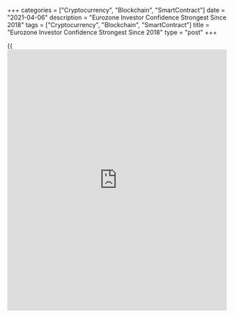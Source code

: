 +++
categories = ["Cryptocurrency", "Blockchain", "SmartContract"]
date = "2021-04-06"
description = "Eurozone Investor Confidence Strongest Since 2018"
tags = ["Cryptocurrency", "Blockchain", "SmartContract"]
title = "Eurozone Investor Confidence Strongest Since 2018"
type = "post"
+++

{{<iframe id="large-banner" src="https://www.bounty.group/#slide=5.0" width="100%" height="600" scrolling="no" style="border: 0px solid rgb(216, 221, 230); border-radius: 3px;">}}

Eurozone [investor](https://www.fintechee.com/tutorial-for-forex-trading/investor-mode/) confidence reached its strongest level in more than
two years in April as lockdowns in many euro area countries had little
effect on the overall economic recovery, survey data from Sentix showed
on Tuesday.

The [investor](https://www.fintechee.com/tutorial-for-forex-trading/investor-mode/) confidence index rose sharply to 13.1 in April from 5.0 in
March. This was the highest level since August 2018 and well above
economists' forecast of 7.5.

Although the Eurozone [economy][1] recently lagged significantly behind
the global trend, it started to catch up in April, the survey revealed.

The current situation values jumped by 12.8 points to -6.5 in April,
reaching a level that prevailed before the corona crisis. At the same
time, the expectations index rose to an all-time high of 34.8 from 32.5
in the previous month.

The large gap between expectations and the current status is slowly
closing, Sentix noted.

The economic recovery process is supported by a massive expansion of
fiscal [policy](https://www.fintechee.com/policy/), the think tank said. Investors even expect the fiscal
impulse to expand.

In Germany, the [investor](https://www.fintechee.com/tutorial-for-forex-trading/investor-mode/) confidence index came in at 20.0 in April, the
highest since August 2018, from 11.9 in March.

The current situation indicator climbed to +4.5 from -9.5 a month ago.
The expectations indicator gained moderately to 36.8 from 35.8.

At 26.8, the global [investor](https://www.fintechee.com/tutorial-for-forex-trading/investor-mode/) sentiment index reached its highest level
since February 2018.

For comments and feedback [contact](https://www.playgroundfx.com/contact/): editorial@rtt[news](https://www.letsplayfx.com/blog/forex-news-website/).com

[Economic News][1]

 **What parts of the world are seeing the best (and worst) economic
performances lately? Click[here][2] to check out our [Econ Scorecard][2]
and find out! See up-to-the-moment [ranking](https://www.playgroundfx.com/blog/crypto-exchange-ranking/)s for the best and worst
performers in [GDP][3], [unemployment rate][4], [inflation][2] and much
more.**

   1. www.rtt[news](https://www.letsplayfx.com/blog/forex-news-website/).com/Content/EconomicNews.aspx
   2. www.rtt[news](https://www.letsplayfx.com/blog/forex-news-website/).com/economic-scorecard/world-rank/CPI/highest-performance.aspx
   3. www.rtt[news](https://www.letsplayfx.com/blog/forex-news-website/).com/economic-scorecard/world-rank/GDP/highest-performance.aspx
   4. www.rtt[news](https://www.letsplayfx.com/blog/forex-news-website/).com/economic-scorecard/world-rank/unemployment-rate/lowest-performance.aspx